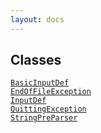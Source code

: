 ```yaml
---
layout: docs
---
```

## Classes

<a href="../object/BasicInputDef.html#BasicInputDef"
target="main"><code>BasicInputDef</code></a>  
<a href="../object/EndOfFileException.html#EndOfFileException"
target="main"><code>EndOfFileException</code></a>  
<a href="../object/InputDef.html#InputDef"
target="main"><code>InputDef</code></a>  
<a href="../object/QuittingException.html#QuittingException"
target="main"><code>QuittingException</code></a>  
<a href="../object/StringPreParser.html#StringPreParser"
target="main"><code>StringPreParser</code></a>  
